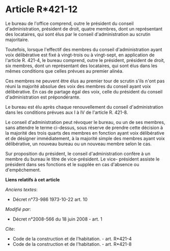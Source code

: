 # Article R*421-12

Le bureau de l'office comprend, outre le président du conseil d'administration, président de droit, quatre membres, dont un
représentant des locataires, qui sont élus par le conseil d'administration au scrutin majoritaire. 

Toutefois, lorsque l'effectif des membres du conseil d'administration ayant voix délibérative est fixé à vingt-trois ou à
vingt-sept, en application de l'article R. 421-4, le bureau comprend, outre le président, président de droit, six membres,
dont un représentant des locataires, qui sont élus dans les mêmes conditions que celles prévues au premier alinéa. 

Ces membres ne peuvent être élus au premier tour de scrutin s'ils n'ont pas réuni la majorité absolue des voix des membres du
conseil ayant voix délibérative. En cas de partage égal des voix, celle du président du conseil d'administration est
prépondérante. 

Le bureau est élu après chaque renouvellement du conseil d'administration dans les conditions prévues aux I à IV de l'article
R. 421-8. 

Le conseil d'administration peut révoquer le bureau, ou un de ses membres, sans attendre le terme ci-dessus, sous réserve de
prendre cette décision à la majorité des trois quarts des membres en fonction ayant voix délibérative et de désigner
immédiatement, à la majorité simple des membres ayant voix délibérative, un nouveau bureau ou un nouveau membre selon le
cas. 

Sur proposition du président, le conseil d'administration confère à un membre du bureau le titre de vice-président. Le vice-
président assiste le président dans ses fonctions et le supplée en cas d'absence ou d'empêchement.

**Liens relatifs à cet article**

_Anciens textes_:

  - Décret n°73-986 1973-10-22 art. 10

_Modifié par_:

  - Décret n°2008-566 du 18 juin 2008 - art. 1

_Cite_:

  - Code de la construction et de l'habitation. - art. R*421-4
  - Code de la construction et de l'habitation. - art. R*421-8

